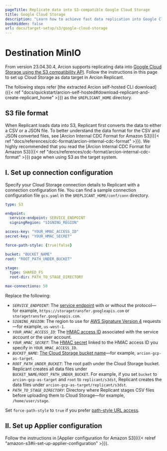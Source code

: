 ```yaml
---
pageTitle: Replicate data into S3-compatible Google Cloud Storage
title: Google Cloud Storage
description: "Learn how to achieve fast data replication into Google Cloud Storage using the S3 compatiblity API."
bookHidden: false
url: docs/target-setup/s3/google-cloud-storage
---
```


# Destination MinIO
From version 23.04.30.4, Arcion supports replicating data into [Google Cloud Storage using the S3 compatibility API](https://cloud.google.com/storage/docs/interoperability). Follow the instructions in this page to set up Cloud Storage as data target in Arcion Replicant.

The following steps refer [the extracted Arcion self-hosted CLI download]({{< ref "docs/quickstart/arcion-self-hosted#download-replicant-and-create-replicant_home" >}}) as the `$REPLICANT_HOME` directory.

## S3 file format
When Replicant loads data into S3, Replicant first converts the data to either a CSV or a JSON file. To better understand the data format for the CSV and JSON converted files, see [Arcion Internal CDC Format for Amazon S3]({{< ref "docs/references/cdc-format/arcion-internal-cdc-format" >}}). We highly recommended that you read the [Arcion Internal CDC Format for Amazon S3]({{< ref "docs/references/cdc-format/arcion-internal-cdc-format" >}}) page when using S3 as the target system.

## I. Set up connection configuration
Specify your Cloud Storage connection details to Replicant with a connection configuration file. You can find a sample connection configuration file `gcs.yaml` in the `$REPLICANT_HOME/conf/conn` directory.

```YAML
type: S3

endpoint:
  service-endpoint: SERVICE_ENDPOINT
  signingRegion: "SIGNING_REGION"

access-key: "YOUR_HMAC_ACCESS_ID"
secret-key: "YOUR_HMAC_SECRET"

force-path-style: {true|false}

bucket: "BUCKET_NAME"
root: "ROOT_PATH_UNDER_BUCKET"

stage:
  type: SHARED_FS
  root-dir: PATH_TO_STAGE_DIRECTORY

max-connections: 50
```

Replace the following:
- *`SERVICE_ENDPOINT`*: The [service endpoint](https://cloud.google.com/storage-transfer/docs/reference/rest#service-endpoint) with or without the protocol—for example, `https://storagetransfer.googleapis.com` or `storagetransfer.googleapis.com`.
- *`SIGNING_REGION`*: The region to use for [AWS Signature Version 4](https://docs.aws.amazon.com/AmazonS3/latest/API/sig-v4-authenticating-requests.html) requests—for example, `us-west-1`.
- *`YOUR_HMAC_ACCESS_ID`*:  The [HMAC access ID](https://cloud.google.com/storage/docs/authentication/hmackeys) associated with the service account or the user account.
- *`YOUR_HMAC_SECRET`*: The [HMAC secret](https://cloud.google.com/storage/docs/authentication/hmackeys) linked to the HMAC access ID you specify in `YOUR_HMAC_ACCESS_ID`.
- *`BUCKET_NAME`*: [The Cloud Storage bucket name](https://cloud.google.com/storage/docs/buckets)—for example, `arcion-gcp-as-target`.
- *`ROOT_PATH_UNDER_BUCKET`*: The root path under the Cloud Storage bucket. Replicant creates all data files under `BUCKET_NAME/ROOT_PATH_UNDER_BUCKET`. For example, if you set `bucket` to `arcion-gcp-as-target` and `root` to `replicant/s3dst`, Replicant creates the data files under `arcion-gcp-as-target/replicant/s3dst`.
- *`PATH_TO_STAGE_DIRECTORY`*: Directory where Replicant stages CSV files before uploading them to Cloud Storage—for example, `/home/user/stage`.

Set `force-path-style` to `true` if you prefer [path-style URL access](https://docs.aws.amazon.com/AmazonS3/latest/userguide/VirtualHosting.html#path-style-access).

## II. Set up Applier configuration
Follow the instructions in [Applier configuration for Amazon S3]({{< relref "amazon-s3#ii-set-up-applier-configuration" >}}).
